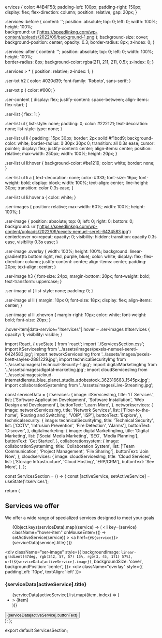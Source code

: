 ervices {
    color: #4B4F58;
    padding-left: 100px;
    padding-right: 150px;
    display: flex;
    flex-direction: column;
    position: relative;
    gap: 20px;
}

.services::before {
    content: '';
    position: absolute;
    top: 0;
    left: 0;
    width: 100%;
    height: 100%;   
    background: url('https://speedlinkng.com/wp-content/uploads/2022/09/background-1.png');
    background-size: cover;
    background-position: center;
    opacity: 0.3; 
    border-radius: 8px;
    z-index: 0; 
}

.services::after {
    content: '';
    position: absolute;
    top: 0;
    left: 0;
    width: 100%;
    height: 100%;   
    border-radius: 8px;
    background-color: rgba(211, 211, 211, 0.5); 
    z-index: 0; 
}

.services > * {
    position: relative;
    z-index: 1;
}

.ser-txt h2 {
    color: #020d39;
    font-family: 'Roboto', sans-serif;
}

.ser-txt p {
    color: #000;
}

.ser-content {
    display: flex;
    justify-content: space-between;
    align-items: flex-start;
}

.ser-list {
    flex: 1;
}

.ser-list ul {
    list-style: none;
    padding: 0;
    color: #222121;
    text-decoration: none;
    list-style-type: none;
}

.ser-list ul li {
    padding: 15px 30px;
    border: 2px solid #f1bcd9;
    background-color: white;
    border-radius: 0 30px 30px 0;
    transition: all 0.3s ease;
    cursor: pointer;
    display: flex;
    justify-content: center;
    align-items: center;
    position: relative;
    max-width: 250px;
    width: 100%;
    height: 20px;
}

.ser-list ul li:hover {
    background-color: #be1219;
    color: white;
    border: none;
}

.ser-list ul li a {
    text-decoration: none;
    color: #333;
    font-size: 16px;
    font-weight: bold;
    display: block;
    width: 100%;
    text-align: center;
    line-height: 30px;
    transition: color 0.3s ease;
}

.ser-list ul li:hover a {
    color: white;
}

.ser-images {
    position: relative;
    max-width: 60%; 
    width: 100%;
    height: 100%;
}

.ser-image {
    position: absolute;
    top: 0;
    left: 0;
    right: 0;
    bottom: 0;
    background: url('https://speedlinkng.com/wp-content/uploads/2022/09/pexels-nemuel-sereti-6424583.jpg') center/cover no-repeat;
    opacity: 0;
    visibility: hidden;
    transition: opacity 0.3s ease, visibility 0.3s ease;
}

.ser-image .overlay {
    width: 100%;
    height: 100%;
    background: linear-gradient(to bottom right, red, purple, blue);
    color: white;
    display: flex;
    flex-direction: column;
    justify-content: center;
    align-items: center;
    padding: 20px;
    text-align: center;
}

.ser-image h3 {
    font-size: 24px;
    margin-bottom: 20px;
    font-weight: bold;
    text-transform: uppercase;
}

.ser-image ul {
    list-style: none;
    padding: 0;
}

.ser-image ul li {
    margin: 10px 0;
    font-size: 18px;
    display: flex;
    align-items: center;
}

.ser-image ul li .chevron {
    margin-right: 10px;
    color: white;
    font-weight: bold;
    font-size: 20px;
}

.hover-item[data-service="itservices"]:hover ~ .ser-images #itservices {
    opacity: 1;
    visibility: visible;
}





import React, { useState } from 'react';
import './ServicesSection.css';
import itServicesImg from '../assets/images/pexels-nemuel-sereti-6424583.jpg';
import networkServicesImg from '../assets/images/pexels-brett-sayles-2881229.jpg';
import technicalSecurityImg from '../assets/images/Technical-Security-1.jpg';
import digitalMarketingImg from '../assets/images/digotal-marketing.jpg';
import cloudServicesImg from '../assets/images/cloud-internetdienste_blue_planet_studio_adobestock_362316663_1545px.jpg';
import collaborationSystemImg from '../assets/images/Live-Streaning.jpg';

const serviceData = {
  itservices: {
    image: itServicesImg,
    title: 'IT Services',
    list: ['Software Application Development', 'Software Installation', 'Web Design and Development'],
    buttonText: 'Learn More',
  },
  networkservices: {
    image: networkServicesImg,
    title: 'Network Services',
    list: ['Fiber-to-the-home', 'Routing and Switching', 'VOIP', 'ISP'],
    buttonText: 'Explore',
  },
  technicalsecurity: {
    image: technicalSecurityImg,
    title: 'Technical Security',
    list: ['CCTV', 'Intrusion Prevention', 'Fire Detection', 'Alarms'],
    buttonText: 'Discover',
  },
  digitalmarketing: {
    image: digitalMarketingImg,
    title: 'Digital Marketing',
    list: ['Social Media Marketing', 'SEO', 'Media Planning'],
    buttonText: 'Get Started',
  },
  collaborationsystem: {
    image: collaborationSystemImg,
    title: 'Collaboration System',
    list: ['Team Communication', 'Project Management', 'File Sharing'],
    buttonText: 'Join Now',
  },
  cloudservices: {
    image: cloudServicesImg,
    title: 'Cloud Services',
    list: ['Storage Infrastructure', 'Cloud Hosting', 'ERP/CRM'],
    buttonText: 'See More',
  },
};

const ServicesSection = () => {
  const [activeService, setActiveService] = useState('itservices');

  return (
    <section className="services">
      <div className="ser-txt">
        <h2>Services we offer</h2>
        <p>We offer a wide range of specialized services designed to meet your goals</p>
      </div>
      <div className="ser-content">
        <div className="ser-list">
          <ul>
            {Object.keys(serviceData).map((service) => (
              <li
                key={service}
                className="hover-item"
                onMouseEnter={() => setActiveService(service)}
              >
                <a href={`#${service}`}>{serviceData[service].title}</a>
              </li>
            ))}
          </ul>
        </div>
        <div className="ser-images">
          <div className="ser-image" style={{
            backgroundImage: `linear-gradient(47deg, rgb(242, 57, 57) 15%, rgb(3, 45, 171) 57%), url(${serviceData[activeService].image})`,
            backgroundSize: 'cover',
            backgroundPosition: 'center',
          }}>
            <div className="overlay" style={{ paddingLeft: '10px', textAlign: 'left' }}>
              <h3>{serviceData[activeService].title}</h3>
              <ul>
                {serviceData[activeService].list.map((item, index) => (
                  <li key={index}>
                    <span className="chevron">&gt;</span> {item}
                  </li>
                ))}
              </ul>
              <button>{serviceData[activeService].buttonText}</button>
            </div>
          </div>
        </div>
      </div>
    </section>
  );
};

export default ServicesSection;
